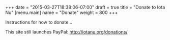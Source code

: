 +++
date = "2015-03-27T18:38:06-07:00"
draft = true
title = "Donate to Iota Nu"
[menu.main]
  name = "Donate"
  weight = 800
+++

Instructions for how to donate...

This site still launches PayPal:  http://iotanu.org/donations/
